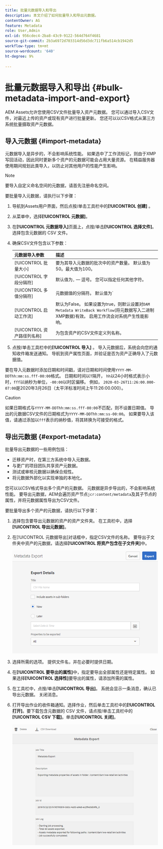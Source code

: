 ```yaml
---
title: 批量元数据导入和导出
description: 本文介绍了如何批量导入和导出元数据。
contentOwner: AG
feature: Metadata
role: User,Admin
exl-id: 956cdec4-2ba8-43c9-9122-564d764f4681
source-git-commit: 2b3a6972d703314d56d3dc711fb6a514cb1942d5
workflow-type: tm+mt
source-wordcount: '640'
ht-degree: 9%

---
```


# 批量元数据导入和导出 {#bulk-metadata-import-and-export}

AEM Assets允许您使用CSV文件批量导入资产元数据。 您可以通过导入CSV文件，对最近上传的资产或现有资产进行批量更新。 您还可以以CSV格式从第三方系统批量摄取资产元数据。

## 导入元数据 {#import-metadata}

元数据导入是异步的，不会影响系统性能。 如果选中了工作流标记，则由于XMP写回活动，因此同时更新多个资产的元数据可能会占用大量资源。 在精益服务器使用期间规划此类导入，以防止对其他用户的性能产生影响。

>[!NOTE]
>
>要导入自定义命名空间的元数据，请首先注册命名空间。

要批量导入元数据，请执行以下步骤：

1. 导航到Assets用户界面，然后点按/单击工具栏中的&#x200B;**[!UICONTROL 创建]** 。
1. 从菜单中，选择&#x200B;**[!UICONTROL 元数据]**。
1. 在&#x200B;**[!UICONTROL 元数据导入]**&#x200B;页面上，点按/单击&#x200B;**[!UICONTROL 选择文件]**。  选择包含元数据的 CSV 文件。
1. 确保CSV文件包含以下参数：

   | 元数据导入参数 | 描述 |
   |:---|:---|
   | [!UICONTROL 批量大小] | 要为其导入元数据的批次中的资产数量。 默认值为 50。最大值为100。 |
   | [!UICONTROL 字段分隔符] | 默认值为`,` — 逗号。 您可以指定任何其他字符。 |
   | [!UICONTROL 多值分隔符] | 元数据值的分隔符。 默认值为`|` — 管道。 |
   | [!UICONTROL 启动工作流] | 默认为False。 如果设置为true，则默认设置对`DAM Metadata WriteBack Workflow`(将元数据写入二进制XMP数据)有效。 启用工作流会对系统产生性能影响。 |
   | [!UICONTROL 资产路径列名称] | 为包含资产的CSV文件定义列名称。 |

1. 点按/单击工具栏中的&#x200B;**[!UICONTROL 导入]** 。 导入元数据后，系统会向您的通知收件箱发送通知。 导航到资产属性页面，并验证是否为资产正确导入了元数据值。

要在导入元数据时添加日期和时间戳，请对日期和时间使用`YYYY-MM-DDThh:mm:ss.fff-00:00`格式。 日期和时间以`T`隔开， `hh`以24小时格式表示小时，`fff`以纳秒为单位，`-00:00`以时区偏移。 例如， `2020-03-26T11:26:00.000-07:00`是2020年3月26日（太平洋标准时间上午11:26:00.000）。

>[!CAUTION]
>
>如果日期格式与`YYYY-MM-DDThh:mm:ss.fff-00:00`不匹配，则不设置日期值。 导出的元数据CSV文件的日期格式为`YYYY-MM-DDThh:mm:ss-00:00`。 如果要导入该值，请通过添加以`fff`表示的纳秒值，将其转换为可接受的格式。

## 导出元数据 {#export-metadata}

批量导出元数据的一些用例包括：

* 迁移资产时，在第三方系统中导入元数据。
* 与更广的项目团队共享资产元数据。
* 测试或审核元数据以确保合规性。
* 将元数据外部化以实现单独的本地化。

您可以以CSV格式导出多个资产的元数据。 元数据是异步导出的，不会影响系统性能。 要导出元数据，AEM会遍历资产节点`jcr:content/metadata`及其子节点的属性，并将元数据属性导出为CSV文件。

要批量导出多个资产的元数据，请执行以下步骤：

1. 选择包含要导出元数据的资产的资产文件夹。 在工具栏中，选择&#x200B;**[!UICONTROL 导出元数据]**。

1. 在[!UICONTROL 元数据导出]对话框中，指定CSV文件的名称。 要导出子文件夹中资产的元数据，请选择&#x200B;**[!UICONTROL 将资产包含在子文件夹]**&#x200B;中。

   ![export_metadata_page](assets/export_metadata_page.png)

1. 选择所需的选项。 提供文件名，并在必要时提供日期。
1. 在&#x200B;**[!UICONTROL 要导出的属性]**&#x200B;中，指定要导出全部属性还是特定属性。 如果选择&#x200B;**[!UICONTROL 选择性]**&#x200B;要导出的属性，请添加所需的属性。

1. 在工具栏中，点按/单击&#x200B;**[!UICONTROL 导出]**。 系统会显示一条消息，确认已导出元数据。 关闭消息。

1. 打开导出作业的收件箱通知。选择作业，然后单击工具栏中的&#x200B;**[!UICONTROL 打开]**。要下载包含元数据的 CSV 文件，请点按/单击工具栏中的 **[!UICONTROL CSV 下载]**。单击&#x200B;**[!UICONTROL 关闭]**。

   ![csv_download](assets/csv_download.png)
